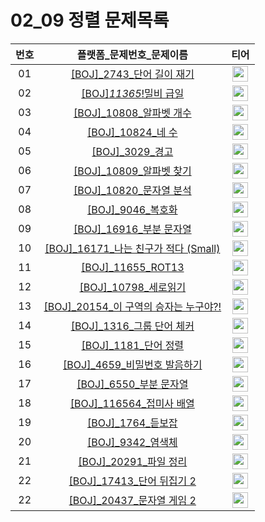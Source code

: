 # 02_09 정렬 문제목록
|번호|플랫폼_문제번호_문제이름|티어|
| :-----: | :-----: | :-----: |
|01|<a href="https://www.acmicpc.net/problem/2743" target="_blank">[BOJ]_2743_단어 길이 재기</a>| <a href="https://www.acmicpc.net/problem/2743" target="_blank"><img height="25px" width="25px" src="https://static.solved.ac/tier_small/1.svg"/></a> |
|02|<a href="https://www.acmicpc.net/problem/11365" target="_blank">[BOJ]_11365_!밀비 급일</a>| <a href="https://www.acmicpc.net/problem/11365" target="_blank"><img height="25px" width="25px" src="https://static.solved.ac/tier_small/2.svg"/> </a>|
|03|<a href="https://www.acmicpc.net/problem/10808" target="_blank">[BOJ]_10808_알파벳 개수</a>| <a href="https://www.acmicpc.net/problem/10808" target="_blank"><img height="25px" width="25px" src="https://static.solved.ac/tier_small/2.svg"/> </a>|
|04|<a href="https://www.acmicpc.net/problem/10824" target="_blank">[BOJ]_10824_네 수</a>| <a href="https://www.acmicpc.net/problem/10824" target="_blank"><img height="25px" width="25px" src="https://static.solved.ac/tier_small/3.svg"/> </a>|
|05|<a href="https://www.acmicpc.net/problem/3029" target="_blank">[BOJ]_3029_경고</a>| <a href="https://www.acmicpc.net/problem/3029" target="_blank"><img height="25px" width="25px" src="https://static.solved.ac/tier_small/3.svg"/> </a>|
|06|<a href="https://www.acmicpc.net/problem/10809" target="_blank">[BOJ]_10809_알파벳 찾기</a>| <a href="https://www.acmicpc.net/problem/10809" target="_blank"><img height="25px" width="25px" src="https://static.solved.ac/tier_small/4.svg"/> </a>|
|07|<a href="https://www.acmicpc.net/problem/10820" target="_blank">[BOJ]_10820_문자열 분석</a>| <a href="https://www.acmicpc.net/problem/10820" target="_blank"><img height="25px" width="25px" src="https://static.solved.ac/tier_small/4.svg"/></a> |
|08|<a href="https://www.acmicpc.net/problem/9046" target="_blank">[BOJ]_9046_복호화</a>| <a href="https://www.acmicpc.net/problem/9046" target="_blank"><img height="25px" width="25px" src="https://static.solved.ac/tier_small/4.svg"/> </a>|
|09|<a href="https://www.acmicpc.net/problem/16916" target="_blank">[BOJ]_16916_부분 문자열</a>| <a href="https://www.acmicpc.net/problem/16916" target="_blank"><img height="25px" width="25px" src="https://static.solved.ac/tier_small/4.svg"/> </a>|
|10|<a href="https://www.acmicpc.net/problem/16171" target="_blank">[BOJ]_16171_나는 친구가 적다 (Small)</a>| <a href="https://www.acmicpc.net/problem/16171" target="_blank"><img height="25px" width="25px" src="https://static.solved.ac/tier_small/4.svg"/> </a>|
|11|<a href="https://www.acmicpc.net/problem/11655" target="_blank">[BOJ]_11655_ROT13</a>| <a href="https://www.acmicpc.net/problem/11655" target="_blank"><img height="25px" width="25px" src="https://static.solved.ac/tier_small/5.svg"/> </a>|
|12|<a href="https://www.acmicpc.net/problem/10798" target="_blank">[BOJ]_10798_세로읽기</a>| <a href="https://www.acmicpc.net/problem/10798" target="_blank"><img height="25px" width="25px" src="https://static.solved.ac/tier_small/5.svg"/> </a>|
|13|<a href="https://www.acmicpc.net/problem/20154" target="_blank">[BOJ]_20154_이 구역의 승자는 누구야?!</a>| <a href="https://www.acmicpc.net/problem/20154" target="_blank"><img height="25px" width="25px" src="https://static.solved.ac/tier_small/5.svg"/> </a>|
|14|<a href="https://www.acmicpc.net/problem/1316" target="_blank">[BOJ]_1316_그룹 단어 체커</a>| <a href="https://www.acmicpc.net/problem/1316" target="_blank"><img height="25px" width="25px" src="https://static.solved.ac/tier_small/6.svg"/> </a>|
|15|<a href="https://www.acmicpc.net/problem/1181" target="_blank">[BOJ]_1181_단어 정렬</a>| <a href="https://www.acmicpc.net/problem/1181" target="_blank"><img height="25px" width="25px" src="https://static.solved.ac/tier_small/6.svg"/> </a>|
|16|<a href="https://www.acmicpc.net/problem/4659" target="_blank">[BOJ]_4659_비밀번호 발음하기</a>| <a href="https://www.acmicpc.net/problem/4659" target="_blank"><img height="25px" width="25px" src="https://static.solved.ac/tier_small/6.svg"/> </a>|
|17|<a href="https://www.acmicpc.net/problem/6550" target="_blank">[BOJ]_6550_부분 문자열</a>| <a href="https://www.acmicpc.net/problem/6550" target="_blank"><img height="25px" width="25px" src="https://static.solved.ac/tier_small/6.svg"/> </a>|
|18|<a href="https://www.acmicpc.net/problem/11656" target="_blank">[BOJ]_116564_접미사 배열</a>| <a href="https://www.acmicpc.net/problem/11656" target="_blank"><img height="25px" width="25px" src="https://static.solved.ac/tier_small/7.svg"/> </a>|
|19|<a href="https://www.acmicpc.net/problem/1764" target="_blank">[BOJ]_1764_듣보잡</a>| <a href="https://www.acmicpc.net/problem/1764" target="_blank"><img height="25px" width="25px" src="https://static.solved.ac/tier_small/7.svg"/> </a>|
|20|<a href="https://www.acmicpc.net/problem/9342" target="_blank">[BOJ]_9342_염색체</a>| <a href="https://www.acmicpc.net/problem/9342" target="_blank"><img height="25px" width="25px" src="https://static.solved.ac/tier_small/8.svg"/> </a>|
|21|<a href="https://www.acmicpc.net/problem/20291" target="_blank">[BOJ]_20291_파일 정리</a>| <a href="https://www.acmicpc.net/problem/9342" target="_blank"><img height="25px" width="25px" src="https://static.solved.ac/tier_small/8.svg"/> </a>|
|22|<a href="https://www.acmicpc.net/problem/17413" target="_blank">[BOJ]_17413_단어 뒤집기 2</a>| <a href="https://www.acmicpc.net/problem/17413" target="_blank"><img height="25px" width="25px" src="https://static.solved.ac/tier_small/8.svg"/> </a>|
|22|<a href="https://www.acmicpc.net/problem/20437" target="_blank">[BOJ]_20437_문자열 게임 2</a>| <a href="https://www.acmicpc.net/problem/20437" target="_blank"><img height="25px" width="25px" src="https://static.solved.ac/tier_small/11.svg"/> </a>|